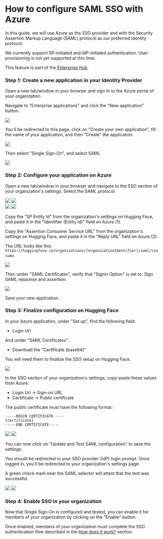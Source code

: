 # How to configure SAML SSO with Azure

In this guide, we will use Azure as the SSO provider and with the Security Assertion Markup Language (SAML) protocol as our preferred identity protocol. 

We currently support SP-initiated and IdP-initiated authentication. User provisioning is not yet supported at this time.

<Tip warning={true}>
	This feature is part of the <a href="https://huggingface.co/enterprise" target="_blank">Enterprise Hub</a>.
</Tip>

### Step 1: Create a new application in your Identity Provider

Open a new tab/window in your browser and sign in to the Azure portal of your organization.

Navigate to "Enterprise applications" and click the "New application" button.

<div class="flex justify-center">
<img src="https://huggingface.co/datasets/huggingface/documentation-images/resolve/main/hub/sso/sso-azure-guide-1.png"/>
</div>

You'll be redirected to this page, click on "Create your own application", fill the name of your application, and then "Create" the application.

<div class="flex justify-center">
<img src="https://huggingface.co/datasets/huggingface/documentation-images/resolve/main/hub/sso/sso-azure-guide-2.png"/>
</div>

Then select "Single Sign-On", and select SAML

<div class="flex justify-center">
<img src="https://huggingface.co/datasets/huggingface/documentation-images/resolve/main/hub/sso/sso-azure-guide-3.png"/>
</div>


### Step 2: Configure your application on Azure

Open a new tab/window in your browser and navigate to the SSO section of your organization's settings. Select the SAML protocol.

<div class="flex justify-center">
<img class="block dark:hidden" src="https://huggingface.co/datasets/huggingface/documentation-images/resolve/main/hub/sso/sso-navigation-settings.png"/>
<img class="hidden dark:block" src="https://huggingface.co/datasets/huggingface/documentation-images/resolve/main/hub/sso/sso-navigation-settings-dark.png"/>
</div>

<div class="flex justify-center">
<img class="block dark:hidden" src="https://huggingface.co/datasets/huggingface/documentation-images/resolve/main/hub/sso/sso-settings-saml.png"/>
<img class="hidden dark:block" src="https://huggingface.co/datasets/huggingface/documentation-images/resolve/main/hub/sso/sso-settings-saml-dark.png"/>
</div>

Copy the "SP Entity Id" from the organization's settings on Hugging Face, and paste it in the "Identifier (Entity Id)" field on Azure (1).

Copy the "Assertion Consumer Service URL" from the organization's settings on Hugging Face, and paste it in the "Reply URL" field on Azure (2).


The URL looks like this: `https://huggingface.co/organizations/[organizationIdentifier]/saml/consume`.

<div class="flex justify-center">
<img src="https://huggingface.co/datasets/huggingface/documentation-images/resolve/main/hub/sso/sso-azure-guide-4.png"/>
</div>

Then under "SAML Certificates", verify that "Signin Option" is set to: Sign SAML response and assertion.

<div class="flex justify-center">
<img src="https://huggingface.co/datasets/huggingface/documentation-images/resolve/main/hub/sso/sso-azure-guide-5.png"/>
</div>


Save your new application.

### Step 3: Finalize configuration on Hugging Face

In your Azure application, under "Set up", find the following field:
- Login Url

And under "SAML Certificates":
- Download the "Certificate (base64)"

You will need them to finalize the SSO setup on Hugging Face.


<div class="flex justify-center">
<img src="https://huggingface.co/datasets/huggingface/documentation-images/resolve/main/hub/sso/sso-azure-guide-6.png"/>
</div>

In the SSO section of your organization's settings, copy-paste these values from Azure:

- Login Url -> Sign-on URL
- Certificate -> Public certificate

The public certificate must have the following format:

```
-----BEGIN CERTIFICATE-----
{certificate}
-----END CERTIFICATE-----
```

<div class="flex justify-center">
<img class="block dark:hidden" src="https://huggingface.co/datasets/huggingface/documentation-images/resolve/main/hub/sso/sso-azure-guide-7.png"/>
<img class="hidden dark:block" src="https://huggingface.co/datasets/huggingface/documentation-images/resolve/main/hub/sso/sso-azure-guide-7-dark.png"/>
</div>

You can now click on "Update and Test SAML configuration" to save the settings.

You should be redirected to your SSO provider (IdP) login prompt. Once logged in, you'll be redirected to your organization's settings page.

A green check mark near the SAML selector will attest that the test was successful.


<div class="flex justify-center">
	<img class="block dark:hidden" src="https://huggingface.co/datasets/huggingface/documentation-images/resolve/main/hub/sso/sso-azure-guide-8.png"/>
	<img class="hidden dark:block" src="https://huggingface.co/datasets/huggingface/documentation-images/resolve/main/hub/sso/sso-azure-guide-8-dark.png"/>
</div>

### Step 4: Enable SSO in your organization

Now that Single Sign-On is configured and tested, you can enable it for members of your organization by clicking on the "Enable" button.

Once enabled, members of your organization must complete the SSO authentication flow described in the [How does it work?](./security-sso#how-does-it-work) section.
